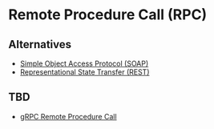 # Remote Procedure Call (RPC)

<!--
https://github.com/ts-rest/ts-rest
-->

## Alternatives

- [Simple Object Access Protocol (SOAP)](/soap.md)
- [Representational State Transfer (REST)](/rest.md)

## TBD

- [gRPC Remote Procedure Call](/todo/grpc.md)
